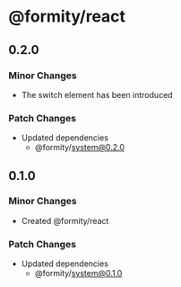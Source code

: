 # @formity/react

## 0.2.0

### Minor Changes

- The switch element has been introduced

### Patch Changes

- Updated dependencies
  - @formity/system@0.2.0

## 0.1.0

### Minor Changes

- Created @formity/react

### Patch Changes

- Updated dependencies
  - @formity/system@0.1.0
